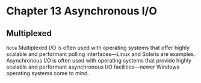 # Chapter 13 Asynchronous I/O

## Multiplexed

`Note` Multiplexed I/O is often used with operating systems that offer highly
scalable and performant polling interfaces—Linux and Solaris are examples.
Asynchronous I/O is often used with operating systems that provide highly
scalable and performant asynchronous I/O facilities—newer Windows operating
systems come to mind.
